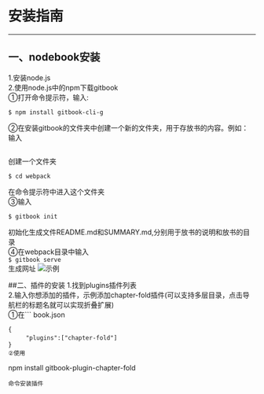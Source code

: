 # 安装指南
-------------------------  
## 一、nodebook安装
1.安装node.js  
2.使用node.js中的npm下载gitbook  
①打开命令提示符，输入:

```
$ npm install gitbook-cli-g
```  
②在安装gitbook的文件夹中创建一个新的文件夹，用于存放书的内容。例如：  
输入  
```$ mkdir webpack
```  
创建一个文件夹  
```
$ cd webpack  
```  
在命令提示符中进入这个文件夹  
③输入  
```
$ gitbook init
```  
初始化生成文件README.md和SUMMARY.md,分别用于放书的说明和放书的目录  
④在webpack目录中输入  
```$ gitbook serve```  
生成网址 
![示例](https://rails365.oss-cn-shenzhen.aliyuncs.com/uploads/photo/image/466/2017/5e2840a2da0a246fbeaf7b33b61fa364.png)   


##二、插件的安装
1.找到plugins插件列表  
2.输入你想添加的插件，示例添加chapter-fold插件(可以支持多层目录，点击导航栏的标题名就可以实现折叠扩展)  
①在```
book.json
```的pulgins参数中添加插件名：  
{  
　　　"plugins":["chapter-fold"]  
}  
②使用
```
npm install gitbook-plugin-chapter-fold
```
命令安装插件

